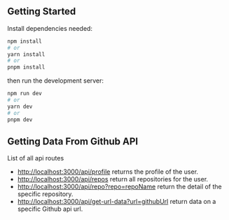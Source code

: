 ## Getting Started

Install dependencies needed:

```bash
npm install
# or
yarn install
# or
pnpm install
```

then run the development server:

```bash
npm run dev
# or
yarn dev
# or
pnpm dev
```

## Getting Data From Github API

List of all api routes
- [http://localhost:3000/api/profile](http://localhost:3000/api/profile) returns the profile of the user.
- [http://localhost:3000/api/repos](http://localhost:3000/api/repos) return all repositories for the user.
- [http://localhost:3000/api/repo?repo=repoName](http://localhost:3000/api/repo?repo=repoName) return the detail of the specific repository.
- [http://localhost:3000/api/get-url-data?url=githubUrl](http://localhost:3000/api/get-url-data?url=githubUrl) return data on a specific Github api url.
